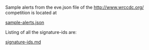 Sample alerts from the eve.json file of the http://www.wrccdc.org/ competition is located at

[sample-alerts.json](sample-alerts.json)

Listing of all the signature-ids are:

[signature-ids.md](signature-ids.md)
